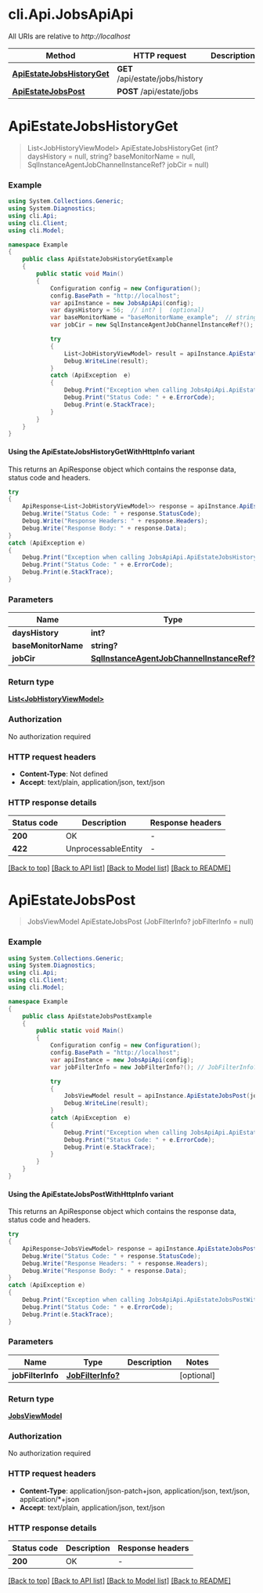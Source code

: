# cli.Api.JobsApiApi

All URIs are relative to *http://localhost*

| Method | HTTP request | Description |
|--------|--------------|-------------|
| [**ApiEstateJobsHistoryGet**](JobsApiApi.md#apiestatejobshistoryget) | **GET** /api/estate/jobs/history |  |
| [**ApiEstateJobsPost**](JobsApiApi.md#apiestatejobspost) | **POST** /api/estate/jobs |  |

<a id="apiestatejobshistoryget"></a>
# **ApiEstateJobsHistoryGet**
> List&lt;JobHistoryViewModel&gt; ApiEstateJobsHistoryGet (int? daysHistory = null, string? baseMonitorName = null, SqlInstanceAgentJobChannelInstanceRef? jobCir = null)



### Example
```csharp
using System.Collections.Generic;
using System.Diagnostics;
using cli.Api;
using cli.Client;
using cli.Model;

namespace Example
{
    public class ApiEstateJobsHistoryGetExample
    {
        public static void Main()
        {
            Configuration config = new Configuration();
            config.BasePath = "http://localhost";
            var apiInstance = new JobsApiApi(config);
            var daysHistory = 56;  // int? |  (optional) 
            var baseMonitorName = "baseMonitorName_example";  // string? |  (optional) 
            var jobCir = new SqlInstanceAgentJobChannelInstanceRef?(); // SqlInstanceAgentJobChannelInstanceRef? |  (optional) 

            try
            {
                List<JobHistoryViewModel> result = apiInstance.ApiEstateJobsHistoryGet(daysHistory, baseMonitorName, jobCir);
                Debug.WriteLine(result);
            }
            catch (ApiException  e)
            {
                Debug.Print("Exception when calling JobsApiApi.ApiEstateJobsHistoryGet: " + e.Message);
                Debug.Print("Status Code: " + e.ErrorCode);
                Debug.Print(e.StackTrace);
            }
        }
    }
}
```

#### Using the ApiEstateJobsHistoryGetWithHttpInfo variant
This returns an ApiResponse object which contains the response data, status code and headers.

```csharp
try
{
    ApiResponse<List<JobHistoryViewModel>> response = apiInstance.ApiEstateJobsHistoryGetWithHttpInfo(daysHistory, baseMonitorName, jobCir);
    Debug.Write("Status Code: " + response.StatusCode);
    Debug.Write("Response Headers: " + response.Headers);
    Debug.Write("Response Body: " + response.Data);
}
catch (ApiException e)
{
    Debug.Print("Exception when calling JobsApiApi.ApiEstateJobsHistoryGetWithHttpInfo: " + e.Message);
    Debug.Print("Status Code: " + e.ErrorCode);
    Debug.Print(e.StackTrace);
}
```

### Parameters

| Name | Type | Description | Notes |
|------|------|-------------|-------|
| **daysHistory** | **int?** |  | [optional]  |
| **baseMonitorName** | **string?** |  | [optional]  |
| **jobCir** | [**SqlInstanceAgentJobChannelInstanceRef?**](SqlInstanceAgentJobChannelInstanceRef?.md) |  | [optional]  |

### Return type

[**List&lt;JobHistoryViewModel&gt;**](JobHistoryViewModel.md)

### Authorization

No authorization required

### HTTP request headers

 - **Content-Type**: Not defined
 - **Accept**: text/plain, application/json, text/json


### HTTP response details
| Status code | Description | Response headers |
|-------------|-------------|------------------|
| **200** | OK |  -  |
| **422** | UnprocessableEntity |  -  |

[[Back to top]](#) [[Back to API list]](../README.md#documentation-for-api-endpoints) [[Back to Model list]](../README.md#documentation-for-models) [[Back to README]](../README.md)

<a id="apiestatejobspost"></a>
# **ApiEstateJobsPost**
> JobsViewModel ApiEstateJobsPost (JobFilterInfo? jobFilterInfo = null)



### Example
```csharp
using System.Collections.Generic;
using System.Diagnostics;
using cli.Api;
using cli.Client;
using cli.Model;

namespace Example
{
    public class ApiEstateJobsPostExample
    {
        public static void Main()
        {
            Configuration config = new Configuration();
            config.BasePath = "http://localhost";
            var apiInstance = new JobsApiApi(config);
            var jobFilterInfo = new JobFilterInfo?(); // JobFilterInfo? |  (optional) 

            try
            {
                JobsViewModel result = apiInstance.ApiEstateJobsPost(jobFilterInfo);
                Debug.WriteLine(result);
            }
            catch (ApiException  e)
            {
                Debug.Print("Exception when calling JobsApiApi.ApiEstateJobsPost: " + e.Message);
                Debug.Print("Status Code: " + e.ErrorCode);
                Debug.Print(e.StackTrace);
            }
        }
    }
}
```

#### Using the ApiEstateJobsPostWithHttpInfo variant
This returns an ApiResponse object which contains the response data, status code and headers.

```csharp
try
{
    ApiResponse<JobsViewModel> response = apiInstance.ApiEstateJobsPostWithHttpInfo(jobFilterInfo);
    Debug.Write("Status Code: " + response.StatusCode);
    Debug.Write("Response Headers: " + response.Headers);
    Debug.Write("Response Body: " + response.Data);
}
catch (ApiException e)
{
    Debug.Print("Exception when calling JobsApiApi.ApiEstateJobsPostWithHttpInfo: " + e.Message);
    Debug.Print("Status Code: " + e.ErrorCode);
    Debug.Print(e.StackTrace);
}
```

### Parameters

| Name | Type | Description | Notes |
|------|------|-------------|-------|
| **jobFilterInfo** | [**JobFilterInfo?**](JobFilterInfo?.md) |  | [optional]  |

### Return type

[**JobsViewModel**](JobsViewModel.md)

### Authorization

No authorization required

### HTTP request headers

 - **Content-Type**: application/json-patch+json, application/json, text/json, application/*+json
 - **Accept**: text/plain, application/json, text/json


### HTTP response details
| Status code | Description | Response headers |
|-------------|-------------|------------------|
| **200** | OK |  -  |

[[Back to top]](#) [[Back to API list]](../README.md#documentation-for-api-endpoints) [[Back to Model list]](../README.md#documentation-for-models) [[Back to README]](../README.md)

